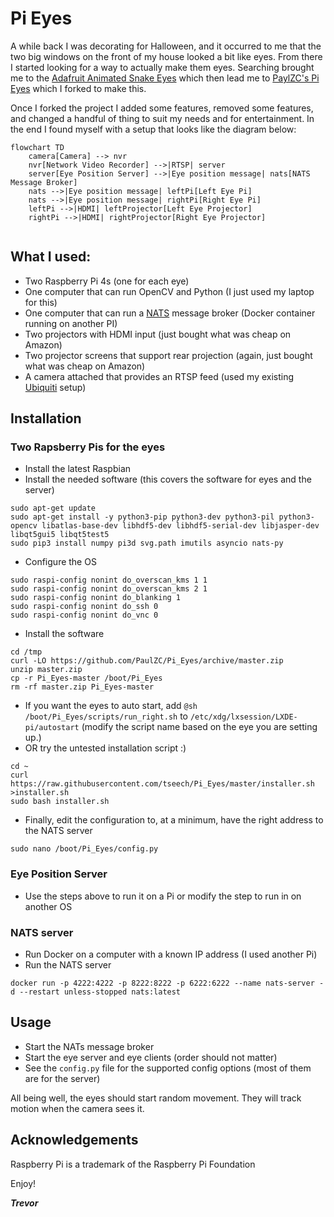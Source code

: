 # Pi Eyes

A while back I was decorating for Halloween, and it occurred to me that the two big 
windows on the front of my house looked a bit like eyes. From there
I started looking for a way to actually make them eyes. Searching brought me to the 
[Adafruit  Animated Snake Eyes](https://learn.adafruit.com/animated-snake-eyes-bonnet-for-raspberry-pi)
which then lead me to [PaylZC's Pi Eyes](https://github.com/PaulZC/Pi_Eyes) which
I forked to make this.

Once I forked the project I added some features, removed some features, and changed
a handful of thing to suit my needs and for entertainment. In the end I found myself with
a setup that looks like the diagram below:

```mermaid
flowchart TD
    camera[Camera] --> nvr
    nvr[Network Video Recorder] -->|RTSP| server
    server[Eye Position Server] -->|Eye position message| nats[NATS Message Broker]
    nats -->|Eye position message| leftPi[Left Eye Pi]
    nats -->|Eye position message| rightPi[Right Eye Pi]
    leftPi -->|HDMI| leftProjector[Left Eye Projector]
    rightPi -->|HDMI| rightProjector[Right Eye Projector]
    
```

## What I used:
- Two Raspberry Pi 4s (one for each eye)
- One computer that can run OpenCV and Python (I just used my laptop for this)
- One computer that can run a [NATS](https://nats.io/) message broker (Docker container running on another PI)
- Two projectors with HDMI input (just bought what was cheap on Amazon)
- Two projector screens that support rear projection (again, just bought what was cheap on Amazon)
- A camera attached that provides an RTSP feed (used my existing [Ubiquiti](ui.com) setup)

## Installation

### Two Rapsberry Pis for the eyes
- Install the latest Raspbian
- Install the needed software (this covers the software for eyes and the server)
```shell
sudo apt-get update
sudo apt-get install -y python3-pip python3-dev python3-pil python3-opencv libatlas-base-dev libhdf5-dev libhdf5-serial-dev libjasper-dev libqt5gui5 libqt5test5
sudo pip3 install numpy pi3d svg.path imutils asyncio nats-py
```
- Configure the OS
```shell
sudo raspi-config nonint do_overscan_kms 1 1
sudo raspi-config nonint do_overscan_kms 2 1
sudo raspi-config nonint do_blanking 1
sudo raspi-config nonint do_ssh 0
sudo raspi-config nonint do_vnc 0
```
- Install the software
```shell
cd /tmp
curl -LO https://github.com/PaulZC/Pi_Eyes/archive/master.zip
unzip master.zip
cp -r Pi_Eyes-master /boot/Pi_Eyes
rm -rf master.zip Pi_Eyes-master
```
- If you want the eyes to auto start, add `@sh /boot/Pi_Eyes/scripts/run_right.sh` to `/etc/xdg/lxsession/LXDE-pi/autostart`
  (modify the script name based on the eye you are setting up.)
- OR try the untested installation script :)
```shell
cd ~
curl https://raw.githubusercontent.com/tseech/Pi_Eyes/master/installer.sh >installer.sh
sudo bash installer.sh
```
- Finally, edit the configuration to, at a minimum, have the right address to the NATS server
```shell
sudo nano /boot/Pi_Eyes/config.py
```

### Eye Position Server
- Use the steps above to run it on a Pi or modify the step to run in on another OS

### NATS server
- Run Docker on a computer with a known IP address (I used another Pi)
- Run the NATS server
```shell
docker run -p 4222:4222 -p 8222:8222 -p 6222:6222 --name nats-server -d --restart unless-stopped nats:latest
```

## Usage
- Start the NATs message broker
- Start the eye server and eye clients (order should not matter)
- See the `config.py` file for the supported config options (most of them are for the server)

All being well, the eyes should start random movement.
They will track motion when the camera sees it.

## Acknowledgements
Raspberry Pi is a trademark of the Raspberry Pi Foundation

Enjoy!

_**Trevor**_
